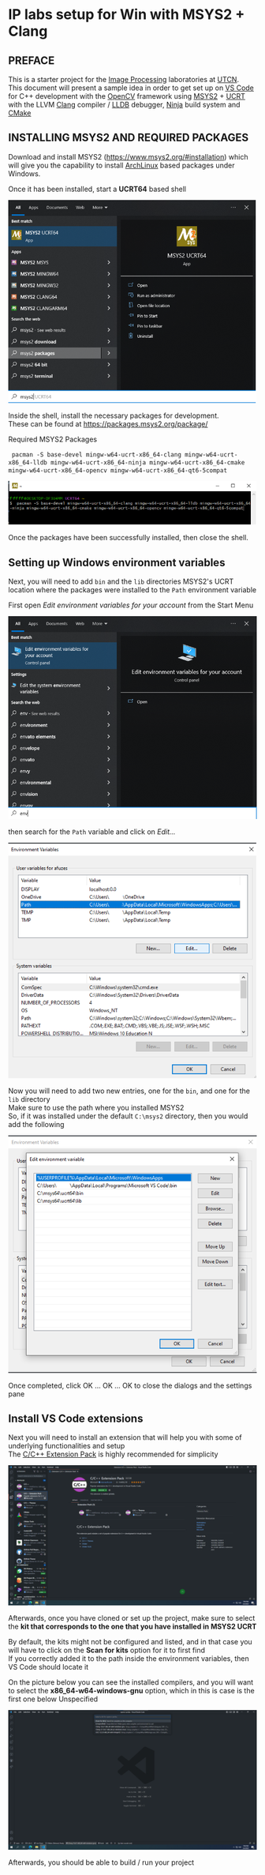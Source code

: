 # IP labs setup for Win with MSYS2 + Clang

## PREFACE
This is a starter project for the [Image Processing](https://cv.utcluj.ro/index.php/teaching.html) laboratories at [UTCN](https://www.utcluj.ro/en/).  
This document will present a sample idea in order to get set up on [VS Code](https://code.visualstudio.com/) for C++ development with the [OpenCV](https://opencv.org/) framework using [MSYS2](https://www.msys2.org/) + [UCRT](https://github.com/MicrosoftDocs/cpp-docs/blob/main/docs/windows/universal-crt-deployment.md) with the LLVM [Clang](https://clang.llvm.org/) compiler / [LLDB](https://lldb.llvm.org/) debugger, [Ninja](https://ninja-build.org/) build system and [CMake](https://cmake.org/)

## INSTALLING MSYS2 AND REQUIRED PACKAGES
Download and install MSYS2 (https://www.msys2.org/#installation) which will give you the capability to install [ArchLinux](https://archlinux.org/) based packages under Windows.   

Once it has been installed, start a **UCRT64** based shell

![1_msys2_ucrt64.png](assets%2FREADME%2F1_msys2_ucrt64.png)

Inside the shell, install the necessary packages for development.  
These can be found at https://packages.msys2.org/package/

Required MSYS2 Packages
```shell
 pacman -S base-devel mingw-w64-ucrt-x86_64-clang mingw-w64-ucrt-x86_64-lldb mingw-w64-ucrt-x86_64-ninja mingw-w64-ucrt-x86_64-cmake mingw-w64-ucrt-x86_64-opencv mingw-w64-ucrt-x86_64-qt6-5compat
```
![2_pacman.png](assets%2FREADME%2F2_pacman.png)

Once the packages have been successfully installed, then close the shell.

## Setting up Windows environment variables

Next, you will need to add `bin` and the `lib` directories MSYS2's UCRT location where the packages were installed to the `Path` environment variable  

First open _Edit environment variables for your account_ from the Start Menu

![3_start_menu.png](assets%2FREADME%2F3_start_menu.png)

then search for the `Path` variable and click on _Edit..._

![4_edit_env.png](assets%2FREADME%2F4_edit_env.png)

Now you will need to add two new entries, one for the `bin`, and one for the `lib` directory  
Make sure to use the path where you installed MSYS2  
So, if it was installed under the default `C:\msys2` directory, then you would add the following

![5_add_to_path.png](assets%2FREADME%2F5_add_to_path.png)

Once completed, click OK ... OK ... OK to close the dialogs and the settings pane

## Install VS Code extensions

Next you will need to install an extension that will help you with some of underlying functionalities and setup  
The [C/C++ Extension Pack](https://marketplace.visualstudio.com/items?itemName=ms-vscode.cpptools-extension-pack) is highly recommended for simplicity  

![6_code_cpp_extension_pack.png](assets%2FREADME%2F6_code_cpp_extension_pack.png)

Afterwards, once you have cloned or set up the project, make sure to select the **kit that corresponds to the one that you have installed in MSYS2 UCRT**

By default, the kits might not be configured and listed, and in that case you will have to click on the **Scan for kits** option for it to first find  
If you correctly added it to the path inside the environment variables, then VS Code should locate it

On the picture below you can see the installed compilers, and you will want to select the **x86_64-w64-windows-gnu** option, which in this is case is the first one below Unspecified 

![7_code_cpp_kit.png](assets%2FREADME%2F7_code_cpp_kit.png)

Afterwards, you should be able to build / run your project